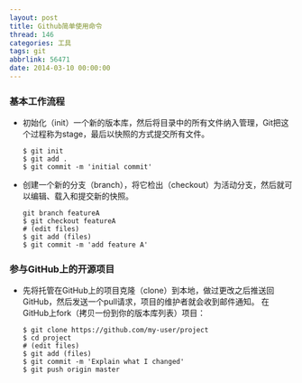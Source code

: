 ```yaml
---
layout: post
title: Github简单使用命令
thread: 146
categories: 工具
tags: git
abbrlink: 56471
date: 2014-03-10 00:00:00
---
```


### 基本工作流程

* 初始化（init）一个新的版本库，然后将目录中的所有文件纳入管理，Git把这个过程称为stage，最后以快照的方式提交所有文件。

    ```
	$ git init
	$ git add .
	$ git commit -m 'initial commit'
    ```
<!---more--->
* 创建一个新的分支（branch），将它检出（checkout）为活动分支，然后就可以编辑、载入和提交新的快照。

    ```
	git branch featureA
	$ git checkout featureA
	# (edit files)
	$ git add (files)
	$ git commit -m 'add feature A'
    ```

### 参与GitHub上的开源项目

* 先将托管在GitHub上的项目克隆（clone）到本地，做过更改之后推送回GitHub，然后发送一个pull请求，项目的维护者就会收到邮件通知。 在GitHub上fork（拷贝一份到你的版本库列表）项目：

    ```
	$ git clone https://github.com/my-user/project
	$ cd project
	# (edit files)
	$ git add (files)
	$ git commit -m 'Explain what I changed'
	$ git push origin master
    ```
